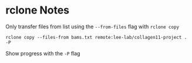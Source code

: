 # rclone Notes
Only transfer files from list using the `--from-files` flag with `rclone copy`
```
rclone copy --files-from bams.txt remote:lee-lab/collagen11-project . -P
```
Show progress with the `-P` flag
